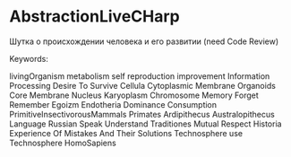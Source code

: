 # AbstractionLiveCHarp
Шутка о происхождении человека и его развитии (need Code Review)


Keywords:

livingOrganism
metabolism
self reproduction
improvement
Information Processing
Desire To Survive
Cellula
Cytoplasmic Membrane
Organoids
Core
Membrane
Nucleus
Karyoplasm
Сhromosome
Memory
Forget
Remember
Egoizm
Endotheria
Dominance
Consumption
PrimitiveInsectivorousMammals
Primates
Ardipithecus
Australopithecus
Language Russian
Speak
Understand
Traditiones
Mutual Respect
Historia
Experience Of Mistakes And Their Solutions
Technosphere
use Technosphere
HomoSapiens

